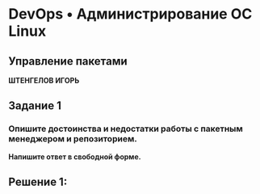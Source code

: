 # DevOps • Администрирование ОС Linux
## Управление пакетами
__ШТЕНГЕЛОВ ИГОРЬ__  
  
## Задание 1  
### Опишите достоинства и недостатки работы с пакетным менеджером и репозиторием.  

__Напишите ответ в свободной форме.__  
  
## Решение 1:
